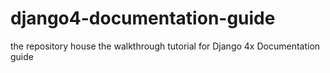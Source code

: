 # django4-documentation-guide
the repository house the walkthrough tutorial for Django 4x Documentation guide
